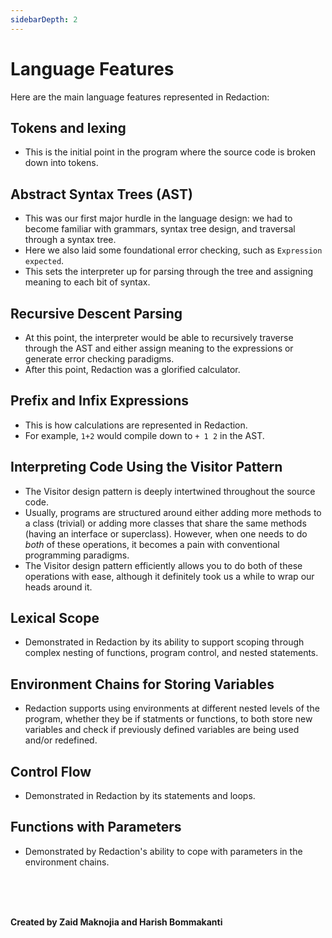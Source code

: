 ```yaml
---
sidebarDepth: 2
---
```

# Language Features

Here are the main language features represented in Redaction:

## Tokens and lexing

- This is the initial point in the program where the source code is broken down into tokens.

## Abstract Syntax Trees (AST)

- This was our first major hurdle in the language design: we had to become familiar with grammars, syntax tree design, and traversal through a syntax tree.
- Here we also laid some foundational error checking, such as `Expression expected`.
- This sets the interpreter up for parsing through the tree and assigning meaning to each bit of syntax.

## Recursive Descent Parsing

- At this point, the interpreter would be able to recursively traverse through the AST and either assign meaning to the expressions or generate error checking paradigms.
- After this point, Redaction was a glorified calculator.

## Prefix and Infix Expressions

- This is how calculations are represented in Redaction.
- For example, `1+2` would compile down to `+ 1 2` in the AST. 

## Interpreting Code Using the Visitor Pattern
- The Visitor design pattern is deeply intertwined throughout the source code.
- Usually, programs are structured around either adding more methods to a class (trivial) or adding more classes that share the same methods (having an interface or superclass). However, when one needs to do *both* of these operations, it becomes a pain with conventional programming paradigms.
- The Visitor design pattern efficiently allows you to do both of these operations with ease, although it definitely took us a while to wrap our heads around it.

## Lexical Scope

- Demonstrated in Redaction by its ability to support scoping through complex nesting of functions, program control, and nested statements.

## Environment Chains for Storing Variables
- Redaction supports using environments at different nested levels of the program, whether they be if statments or functions, to both store new variables and check if previously defined variables are being used and/or redefined.

## Control Flow

- Demonstrated in Redaction by its statements and loops.

## Functions with Parameters

- Demonstrated by Redaction's ability to cope with parameters in the environment chains.

<br><br><br>

**Created by Zaid Maknojia and Harish Bommakanti**